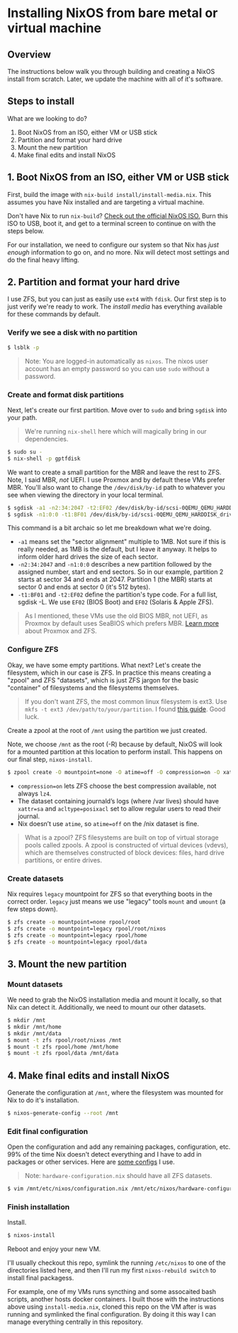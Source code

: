 # Installing NixOS from bare metal or virtual machine

## Overview
The instructions below walk you through building and creating a NixOS install from scratch. Later, we update the machine with all of it's software.

## Steps to install

What are we looking to do?

1. Boot NixOS from an ISO, either VM or USB stick
2. Partition and format your hard drive
3. Mount the new partition
4. Make final edits and install NixOS

## 1. Boot NixOS from an ISO, either VM or USB stick
First, build the image with `nix-build install/install-media.nix`. This assumes you have Nix installed and are targeting a virtual machine.

Don't have Nix to run `nix-build`? [Check out the official NixOS ISO.](https://nixos.org/download.html) Burn this ISO to USB, boot it, and get to a terminal screen to continue on with the steps below.

For our installation, we need to configure our system so that Nix has _just enough_ information to go on, and no more. Nix will detect most settings and do the final heavy lifting.

## 2. Partition and format your hard drive
I use ZFS, but you can just as easily use ```ext4``` with ```fdisk```. Our first step is to just verify we're ready to work. The _install media_ has everything available for these commands by default.

### Verify we see a disk with no partition

```sh
$ lsblk -p
```
> Note: You are logged-in automatically as `nixos`. The nixos user account has an empty password so you can use `sudo` without a password.

### Create and format disk partitions
Next, let's create our first partition. Move over to `sudo` and bring `sgdisk` into your path. 
> We're running `nix-shell` here which will magically bring in our dependencies.

```sh
$ sudo su -
$ nix-shell -p gptfdisk
```
We want to create a small partition for the MBR and leave the rest to ZFS. Note, I said MBR, _not_ UEFI. I use Proxmox and by default these VMs prefer MBR. You'll also want to change the `/dev/disk/by-id` path to whatever you see when viewing the directory in your local terminal.

```sh
$ sgdisk -a1 -n2:34:2047 -t2:EF02 /dev/disk/by-id/scsi-0QEMU_QEMU_HARDDISK_drive-scsi0
$ sgdisk -n1:0:0 -t1:BF01 /dev/disk/by-id/scsi-0QEMU_QEMU_HARDDISK_drive-scsi0
```

This command is a bit archaic so let me breakdown what we're doing.

* `-a1` means set the "sector alignment" multiple to 1MB. Not sure if this is really needed, as 1MB is the default, but I leave it anyway. It helps to inform older hard drives the size of each sector.
* `-n2:34:2047` and `-n1:0:0` describes a new partition followed by the assigned number, start and end sectors. So in our example, partition 2 starts at sector 34 and ends at 2047. Partition 1 (the MBR) starts at sector 0 and ends at sector 0 (it's 512 bytes). 
* `-t1:BF01` and `-t2:EF02` define the partition's type code. For a full list, sgdisk -L. We use `EF02` (BIOS Boot) and `EF02` (Solaris & Apple ZFS).

> As I mentioned, these VMs use the old BIOS MBR, not UEFI, as Proxmox by default uses SeaBIOS which prefers MBR.
> [Learn more](https://pve.proxmox.com/wiki/ZFS_on_Linux) about Proxmox and ZFS.

### Configure ZFS
Okay, we have some empty partitions. What next? Let's create the filesystem, which in our case is ZFS. In practice this means creating a "zpool" and ZFS "datasets", which is just ZFS jargon for the basic "container" of filesystems and the filesystems themselves.

> If you don't want ZFS, the most common linux filesystem is ext3. Use `mkfs -t ext3 /dev/path/to/your/partition`. I found [this guide](https://www.computernetworkingnotes.com/linux-tutorials/manage-linux-disk-partition-with-gdisk-command.html). Good luck.

Create a zpool at the root of `/mnt` using the partition we just created. 

Note, we choose `/mnt` as the root (-R) because by default, NixOS will look for a mounted partition at this location to perform install. This happens on our final step, `nixos-install`.

```sh
$ zpool create -O mountpoint=none -O atime=off -O compression=on -O xattr=sa -O acltype=posixacl -R /mnt rpool /dev/disk/by-id/scsi-0QEMU_QEMU_HARDDISK_drive-scsi0-part1
```
* `compression=on` lets ZFS choose the best compression available, not always `lz4`. 
* The dataset containing journald’s logs (where /var lives) should have `xattr=sa` and `acltype=posixacl` set to allow regular users to read their journal.
* Nix doesn’t use `atime`, so `atime=off` on the /nix dataset is fine.

> What is a zpool? ZFS filesystems are built on top of virtual storage pools called zpools. A zpool is constructed of virtual devices (vdevs), which are themselves constructed of block devices: files, hard drive partitions, or entire drives.

### Create datasets
Nix requires `legacy` mountpoint for ZFS so that everything boots in the correct order. `legacy` just means we use "legacy" tools `mount` and `umount` (a few steps down).

```sh
$ zfs create -o mountpoint=none rpool/root
$ zfs create -o mountpoint=legacy rpool/root/nixos
$ zfs create -o mountpoint=legacy rpool/home
$ zfs create -o mountpoint=legacy rpool/data
```
## 3. Mount the new partition
### Mount datasets
We need to grab the NixOS installation media and mount it locally, so that Nix can detect it. Additionally, we need to mount our other datasets.

```sh
$ mkdir /mnt
$ mkdir /mnt/home
$ mkdir /mnt/data
$ mount -t zfs rpool/root/nixos /mnt
$ mount -t zfs rpool/home /mnt/home
$ mount -t zfs rpool/data /mnt/data
```

## 4. Make final edits and install NixOS
Generate the configuration at `/mnt`, where the filesystem was mounted for Nix to do it's installation.

```sh
$ nixos-generate-config --root /mnt
```

### Edit final configuration
Open the configuration and add any remaining packages, configuration, etc. 99% of the time Nix doesn't detect everything and I have to add in packages or other services. Here are [some configs](https://github.com/dustinlyons/nixos-config/tree/main/vm) I use.

> Note: `hardware-configuration.nix` should have all ZFS datasets.

```sh
$ vim /mnt/etc/nixos/configuration.nix /mnt/etc/nixos/hardware-configuration.nix
```

### Finish installation
Install.
```sh
$ nixos-install
```

Reboot and enjoy your new VM. 

I'll usually checkout this repo, symlink the running `/etc/nixos` to one of the directories listed here, and then I'll run my first `nixos-rebuild switch` to install final packagess.

For example, one of my VMs runs syncthing and some assocaited bash scripts, another hosts docker containers. I built those with the instructions above using `install-media.nix`, cloned this repo on the VM after is was running and symlinked the final configuration. By doing it this way I can manage everything centrally in this repository.
